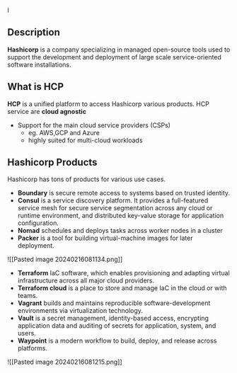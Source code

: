 l
## Description 
**Hashicorp** is a company specializing in managed open-source tools used to support the development and deployment of large scale service-oriented software installations.

## What is **HCP**
**HCP** is a unified platform to access Hashicorp various products. 
HCP service are **cloud agnostic**
- Support for the main cloud service providers (CSPs)
	- eg. AWS,GCP and Azure
	- highly suited for multi-cloud workloads

## Hashicorp Products
Hashicorp has tons of products for various use cases.

- **Boundary** is secure remote access to systems based on trusted identity.
- **Consul** is a service discovery platform. It provides a full-featured service mesh for secure service segmentation across any cloud or runtime environment, and distributed key-value storage for application configuration.
- **Nomad** schedules and deploys tasks across worker nodes in a cluster
- **Packer** is a tool for building virtual-machine images for later deployment.

![[Pasted image 20240216081134.png]]

- **Terraform** IaC software, which enables provisioning and adapting virtual infrastructure across all major cloud providers.
- **Terraform cloud** is a place to store and manage IaC in the cloud or with teams.
- **Vagrant** builds and maintains reproducible software-development environments via virtualization technology.
- **Vault** is a secret management, identity-based access, encrypting application data and auditing of secrets for application, system, and users.
- **Waypoint** is a modern workflow to build, deploy, and release across platforms.

![[Pasted image 20240216081215.png]]
